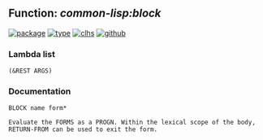 ## Function: ***common-lisp:block***
[![package](https://img.shields.io/badge/Package-COMMON--LISP-5f9ea0.svg?style=social&colorA=999999)](../) [![type](https://img.shields.io/badge/Type-Function-5f9ea0.svg?style=social&colorA=999999)](../#function) [![clhs](https://img.shields.io/badge/CLHS-BLOCK-5f9ea0.svg?style=social&colorA=999999)](http://www.lispworks.com/documentation/HyperSpec/Body/s_block.htm) [![github](https://img.shields.io/badge/GitHub-View_the_source-5f9ea0.svg?style=social&colorA=999999&logo=github)](https://github.com/sbcl/sbcl/blob/master/src/compiler/info-functions.lisp/) 
### Lambda list
```
(&REST ARGS)
```
### Documentation
```
BLOCK name form*

Evaluate the FORMS as a PROGN. Within the lexical scope of the body,
RETURN-FROM can be used to exit the form.
```
